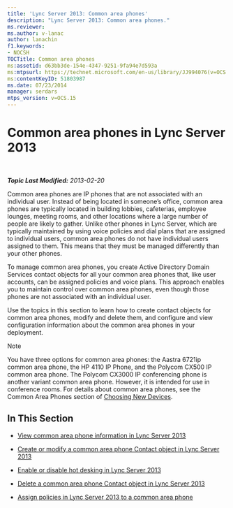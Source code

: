 ```yaml
---
title: 'Lync Server 2013: Common area phones'
description: "Lync Server 2013: Common area phones."
ms.reviewer: 
ms.author: v-lanac
author: lanachin
f1.keywords:
- NOCSH
TOCTitle: Common area phones
ms:assetid: d63bb3de-154e-4347-9251-9fa94e7d593a
ms:mtpsurl: https://technet.microsoft.com/en-us/library/JJ994076(v=OCS.15)
ms:contentKeyID: 51803987
ms.date: 07/23/2014
manager: serdars
mtps_version: v=OCS.15
---
```


# Common area phones in Lync Server 2013

<div data-xmlns="http://www.w3.org/1999/xhtml">

<div class="topic" data-xmlns="http://www.w3.org/1999/xhtml" data-msxsl="urn:schemas-microsoft-com:xslt" data-cs="https://msdn.microsoft.com/">

<div data-asp="https://msdn2.microsoft.com/asp">



</div>

<div id="mainSection">

<div id="mainBody">

<span> </span>

_**Topic Last Modified:** 2013-02-20_

Common area phones are IP phones that are not associated with an individual user. Instead of being located in someone’s office, common area phones are typically located in building lobbies, cafeterias, employee lounges, meeting rooms, and other locations where a large number of people are likely to gather. Unlike other phones in Lync Server, which are typically maintained by using voice policies and dial plans that are assigned to individual users, common area phones do not have individual users assigned to them. This means that they must be managed differently than your other phones.

To manage common area phones, you create Active Directory Domain Services contact objects for all your common area phones that, like user accounts, can be assigned policies and voice plans. This approach enables you to maintain control over common area phones, even though those phones are not associated with an individual user.

Use the topics in this section to learn how to create contact objects for common area phones, modify and delete them, and configure and view configuration information about the common area phones in your deployment.

<div>


> [!NOTE]  
> You have three options for common area phones: the Aastra 6721ip common area phone, the HP 4110 IP Phone, and the Polycom CX500 IP common area phone. The Polycom CX3000 IP conferencing phone is another variant common area phone. However, it is intended for use in conference rooms. For details about common area phones, see the Common Area Phones section of <A href="https://technet.microsoft.com/library/gg398958(v=ocs.14).aspx">Choosing New Devices</A>.



</div>

<div>

## In This Section

  - [View common area phone information in Lync Server 2013](lync-server-2013-view-common-area-phone-information.md)

  - [Create or modify a common area phone Contact object in Lync Server 2013](lync-server-2013-create-or-modify-a-common-area-phone-contact-object.md)

  - [Enable or disable hot desking in Lync Server 2013](lync-server-2013-enable-or-disable-hot-desking.md)

  - [Delete a common area phone Contact object in Lync Server 2013](lync-server-2013-delete-a-common-area-phone-contact-object.md)

  - [Assign policies in Lync Server 2013 to a common area phone](lync-server-2013-assign-policies-to-a-common-area-phone.md)

</div>

</div>

<span> </span>

</div>

</div>

</div>

